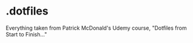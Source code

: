 # .dotfiles

Everything taken from Patrick McDonald's Udemy course, "Dotfiles from Start to Finish..."
